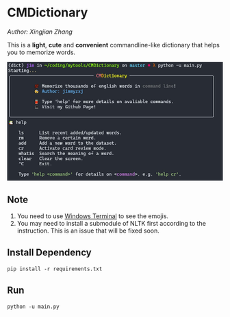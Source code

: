 # CMDictionary
*Author: Xingjian Zhang*

This is a **light**, **cute** and **convenient**  commandline-like dictionary that helps you to memorize words.

![demo_help](asset/demo_help.jpg)

## Note
1. You need to use [Windows Terminal](https://github.com/microsoft/terminal) to see the emojis.
2. You may need to install a submodule of NLTK first according to the instruction. This is an issue that will be fixed soon.

## Install Dependency
```
pip install -r requirements.txt
```

## Run
```
python -u main.py
```